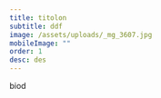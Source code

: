 ```yaml
---
title: titolon
subtitle: ddf
image: /assets/uploads/_mg_3607.jpg
mobileImage: ""
order: 1
desc: des
---
```

biod
